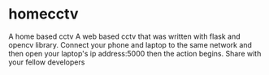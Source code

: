 # homecctv
A home based cctv
A web based cctv that was written with flask and opencv library.
Connect your phone and laptop to the same network and then open your laptop's ip address:5000 then the action begins.
Share with your fellow developers
